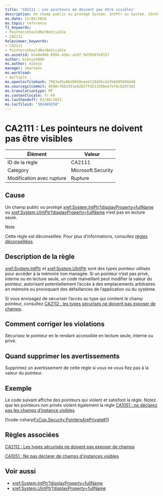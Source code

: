 ```yaml
---
title: 'CA2111 : Les pointeurs ne doivent pas être visibles'
description: Un champ public ou protégé System. IntPtr ou System. UIntPtr n’est pas en lecture seule.
ms.date: 11/04/2016
ms.topic: reference
f1_keywords:
- PointersShouldNotBeVisible
- CA2111
helpviewer_keywords:
- CA2111
- PointersShouldNotBeVisible
ms.assetid: b3a8d466-895b-43bc-a2df-5d7058fe915f
author: mikejo5000
ms.author: mikejo
manager: jmartens
ms.workload:
- multiple
ms.openlocfilehash: 7983ad5a0bd0958eee4110d2bc42fb6085694d48
ms.sourcegitcommit: 8590cf6b3351e82827fd21159beefef0c02bf162
ms.translationtype: MT
ms.contentlocale: fr-FR
ms.lasthandoff: 03/08/2021
ms.locfileid: "102469250"
---
```

# <a name="ca2111-pointers-should-not-be-visible"></a>CA2111 : Les pointeurs ne doivent pas être visibles

|Élément|Valeur|
|-|-|
|ID de la règle|CA2111|
|Category|Microsoft.Security|
|Modification avec rupture|Rupture|

## <a name="cause"></a>Cause
Un champ public ou protégé <xref:System.IntPtr?displayProperty=fullName> ou <xref:System.UIntPtr?displayProperty=fullName> n’est pas en lecture seule.

> [!NOTE]
> Cette règle est déconseillée. Pour plus d’informations, consultez [règles déconseillées](fxcop-unported-deprecated-rules.md).

## <a name="rule-description"></a>Description de la règle
 <xref:System.IntPtr> et <xref:System.UIntPtr> sont des types pointeur utilisés pour accéder à la mémoire non managée. Si un pointeur n’est pas privé, interne ou en lecture seule, un code malveillant peut modifier la valeur du pointeur, autorisant potentiellement l’accès à des emplacements arbitraires en mémoire ou provoquant des défaillances de l’application ou du système.

Si vous envisagez de sécuriser l’accès au type qui contient le champ pointeur, consultez [CA2112 : les types sécurisés ne doivent pas exposer de champs](../code-quality/ca2112.md).

## <a name="how-to-fix-violations"></a>Comment corriger les violations
Sécurisez le pointeur en le rendant accessible en lecture seule, interne ou privé.

## <a name="when-to-suppress-warnings"></a>Quand supprimer les avertissements
Supprimez un avertissement de cette règle si vous ne vous fiez pas à la valeur du pointeur.

## <a name="example"></a>Exemple
Le code suivant affiche des pointeurs qui violent et satisfont la règle. Notez que les pointeurs non privés violent également la règle [CA1051 : ne déclarez pas les champs d’instance visibles](/dotnet/fundamentals/code-analysis/quality-rules/ca1051).

[!code-csharp[FxCop.Security.PointersArePrivate#1](../code-quality/codesnippet/CSharp/ca2111-pointers-should-not-be-visible_1.cs)]

## <a name="related-rules"></a>Règles associées
[CA2112 : Les types sécurisés ne doivent pas exposer de champs](../code-quality/ca2112.md)

[CA1051 : Ne pas déclarer de champs d'instances visibles](/dotnet/fundamentals/code-analysis/quality-rules/ca1051)

## <a name="see-also"></a>Voir aussi

- <xref:System.IntPtr?displayProperty=fullName>
- <xref:System.UIntPtr?displayProperty=fullName>
